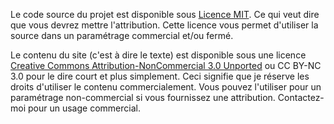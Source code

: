 Le code source du projet est disponible sous [Licence MIT](http://opensource.org/licenses/MIT). Ce qui veut dire que vous devrez mettre l'attribution. Cette licence vous permet d'utiliser la source dans un paramétrage commercial et/ou fermé.

Le contenu du site (c'est à dire le texte) est disponible sous une licence [Creative Commons Attribution-NonCommercial 3.0 Unported](http://creativecommons.org/licenses/by-nc/3.0/) ou CC BY-NC 3.0 pour le dire court et plus simplement. Ceci signifie que je réserve les droits d'utiliser le contenu commercialement. Vous pouvez l'utiliser pour un paramétrage non-commercial si vous fournissez une attribution. Contactez-moi pour un usage commercial.
